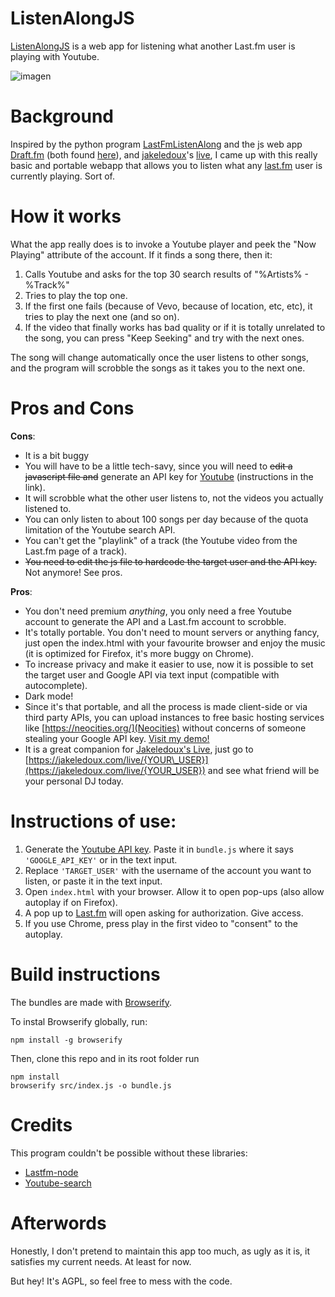 # ListenAlongJS
[ListenAlongJS](https://salazarbarrera.neocities.org/ListenAlongJS/) is a web app for listening what another Last.fm user is playing with Youtube.

![imagen](https://github.com/salazarbarrera/ListenAlongJS/assets/68821455/43bffc57-8fdf-48f0-ac92-2d1098695917)


# Background
Inspired by the python program [LastFmListenAlong](https://github.com/Hexalyse/LastFmListenAlong) and the js web app [Draft.fm](https://tmthornhill.github.io/draft.html) (both found [here](https://www.reddit.com/r/lastfm/comments/b06wql/how_to_listen_along_a_lastfm_user_on_spotify/)), and [jakeledoux](https://github.com/jakeledoux)'s [live](https://github.com/jakeledoux/live), I came up with this really basic and portable webapp that allows you to listen what any [last.fm](https://last.fm) user is currently playing. Sort of.

# How it works
What the app really does is to invoke a Youtube player and peek the "Now Playing" attribute of the account. If it finds a song there, then it:

1. Calls Youtube and asks for the top 30 search results of "%Artists% - %Track%"
2. Tries to play the top one.
3. If the first one fails (because of Vevo, because of location, etc, etc), it tries to play the next one (and so on).
4. If the video that finally works has bad quality or if it is totally unrelated to the song, you can press "Keep Seeking" and try with the next ones.

The song will change automatically once the user listens to other songs, and the program will scrobble the songs as it takes you to the next one.

# Pros and Cons
 **Cons**:

* It is a bit buggy
* You will have to be a little tech-savy, since you will need to ~~edit a javascript file and~~ generate an API key for [Youtube](https://developers.google.com/youtube/v3/getting-started) (instructions in the link).
* It will scrobble what the other user listens to, not the videos you actually listened to.
* You can only listen to about 100 songs per day because of the quota limitation of the Youtube search API.
* You can't get the "playlink" of a track (the Youtube video from the Last.fm page of a track).
* ~~You need to edit the js file to hardcode the target user and the API key.~~ Not anymore! See pros.

**Pros**:

* You don't need premium *anything*, you only need a free Youtube account to generate the API and a Last.fm account to scrobble.
* It's totally portable. You don't need to mount servers or anything fancy, just open the index.html with your favourite browser and enjoy the music (it is optimized for Firefox, it's more buggy on Chrome).
* To increase privacy and make it easier to use, now it is possible to set the target user and Google API via text input (compatible with autocomplete).
* Dark mode!
* Since it's that portable, and all the process is made client-side or via third party APIs, you can upload instances to free basic hosting services like [https://neocities.org/](Neocities) without concerns of someone stealing your Google API key. [Visit my demo!](https://salazarbarrera.neocities.org/ListenAlongJS/)
* It is a great companion for [Jakeledoux's Live](https://jakeledoux.com/live/fuestra), just go to [https://jakeledoux.com/live/{YOUR\_USER}](https://jakeledoux.com/live/{YOUR_USER}) and see what friend will be your personal DJ today.

# Instructions of use:

1. Generate the [Youtube API key](https://developers.google.com/youtube/v3/getting-started). Paste it in `bundle.js` where it says `'GOOGLE_API_KEY'` or in the text input.
2. Replace `'TARGET_USER'` with the username of the account you want to listen, or paste it in the text input.
3. Open `index.html` with your browser. Allow it to open pop-ups (also allow autoplay if on Firefox).
4. A pop up to [Last.fm](https://Last.fm) will open asking for authorization. Give access.
5. If you use Chrome, press play in the first video to "consent" to the autoplay.

# Build instructions
The bundles are made with [Browserify](https://browserify.org/).

To instal Browserify globally, run:

```
npm install -g browserify
```

Then, clone this repo and in its root folder run

```
npm install
browserify src/index.js -o bundle.js
```
# Credits
This program couldn't be possible without these libraries:
* [Lastfm-node](https://github.com/jammus/lastfm-node)
* [Youtube-search](https://github.com/MaxGfeller/youtube-search)

# Afterwords
Honestly, I don't pretend to maintain this app too much, as ugly as it is, it satisfies my current needs. At least for now.

But hey! It's AGPL, so feel free to mess with the code.
